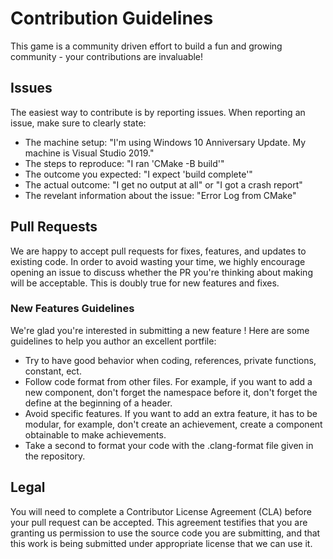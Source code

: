 # Contribution Guidelines

This game is a community driven effort to build a fun and growing community - your contributions are invaluable!

## Issues

The easiest way to contribute is by reporting issues. When reporting an issue, make sure to clearly state:

- The machine setup: "I'm using Windows 10 Anniversary Update. My machine is Visual Studio 2019."
- The steps to reproduce: "I ran 'CMake -B build'"
- The outcome you expected: "I expect 'build complete'"
- The actual outcome: "I get no output at all" or "I got a crash report"
- The revelant information about the issue: "Error Log from CMake"

## Pull Requests

We are happy to accept pull requests for fixes, features, and updates to existing code. In order to avoid wasting your time, we highly encourage opening an issue to discuss whether the PR you're thinking about making will be acceptable. This is doubly true for new features and fixes.

### New Features Guidelines

We're glad you're interested in submitting a new feature ! Here are some guidelines to help you author an excellent portfile:

- Try to have good behavior when coding, references, private functions, constant, ect.
- Follow code format from other files. For example, if you want to add a new component, don't forget the namespace before it, don't forget the define at the beginning of a header.
- Avoid specific features. If you want to add an extra feature, it has to be modular, for example, don't create an achievement, create a component obtainable to make achievements.
- Take a second to format your code with the .clang-format file given in the repository.

## Legal

You will need to complete a Contributor License Agreement (CLA) before your pull request can be accepted. This agreement testifies that you are granting us permission to use the source code you are submitting, and that this work is being submitted under appropriate license that we can use it.
